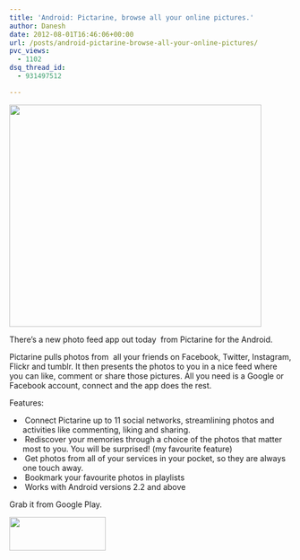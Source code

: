 ```yaml
---
title: 'Android: Pictarine, browse all your online pictures.'
author: Danesh
date: 2012-08-01T16:46:06+00:00
url: /posts/android-pictarine-browse-all-your-online-pictures/
pvc_views:
  - 1102
dsq_thread_id:
  - 931497512

---
```

<a href="/posts/android-pictarine-browse-all-your-online-pictures/pictarine/" rel="attachment wp-att-2990"><img loading="lazy" class="alignnone size-medium wp-image-2990" title="Pictarine" src="/wp-content/uploads/2012/08/Pictarine-450x396.jpg" alt="" width="450" height="396" srcset="/wp-content/uploads/2012/08/Pictarine-450x396.jpg 450w, /wp-content/uploads/2012/08/Pictarine.jpg 600w" sizes="(max-width: 450px) 100vw, 450px" /></a>

There&#8217;s a new photo feed app out today  from Pictarine for the Android.

Pictarine pulls photos from  all your friends on Facebook, Twitter, Instagram, Flickr and tumblr. It then presents the photos to you in a nice feed where you can like, comment or share those pictures. All you need is a Google or Facebook account, connect and the app does the rest.

Features:

  *  Connect Pictarine up to 11 social networks, streamlining photos and activities like commenting, liking and sharing.
  *  Rediscover your memories through a choice of the photos that matter most to you. You will be surprised! (my favourite feature)
  *  Get photos from all of your services in your pocket, so they are always one touch away.
  *  Bookmark your favourite photos in playlists
  *  Works with Android versions 2.2 and above

Grab it from Google Play.

<a title="Download from Google Play" href="https://play.google.com/store/apps/details?id=com.pictarine.android" rel="attachment wp-att-2989" target="_blank"><img loading="lazy" class="alignnone size-full wp-image-2989" title="Google-Play-Button" src="/wp-content/uploads/2012/08/Google-Play-Button.png" alt="" width="172" height="60" /></a>